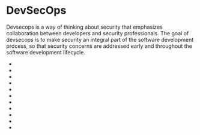 # DevSecOps

Devsecops is a way of thinking about security that emphasizes collaboration between developers and security professionals. The goal of devsecops is to make security an integral part of the software development process, so that security concerns are addressed early and throughout the software development lifecycle.

* [](introduction-to-devops-culture-and-practices)
* [](introduction-to-the-devsecops-environment)
* [](devsecops-automated-security-for-continuous-delivery)
* [](common-application-security-testing-ast-tools-in-devsecops)
* [](the-6-components-of-devsecops)
* [](what-is-continuous-integration)
* [](benefits-of-continuous-delivery-cd)
* [](appsec-pipeline-why-shared-security-accountability-is-key-to-success)
* [](the-starting-foundations-of-a-software-security-education-program)
* [](deployment-methods-in-continuos-delivery)
* [](introduction-to-configuration-management)